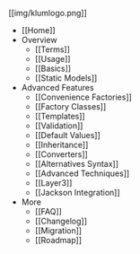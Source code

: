 [[img/klumlogo.png]]
* [[Home]]
* Overview
  * [[Terms]]
  * [[Usage]]
  * [[Basics]]
  * [[Static Models]]
* Advanced Features
  * [[Convenience Factories]]
  * [[Factory Classes]]
  * [[Templates]]
  * [[Validation]]
  * [[Default Values]]
  * [[Inheritance]]
  * [[Converters]]
  * [[Alternatives Syntax]]
  * [[Advanced Techniques]]
  * [[Layer3]]
  * [[Jackson Integration]]
* More
  * [[FAQ]]
  * [[Changelog]]
  * [[Migration]]
  * [[Roadmap]]

